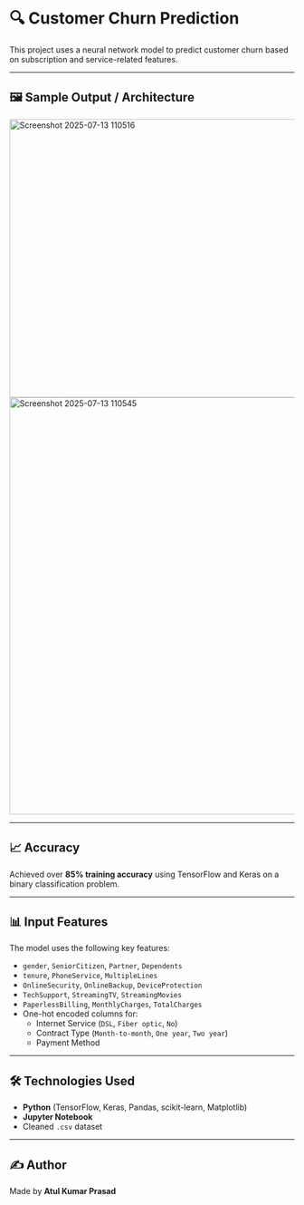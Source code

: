 # 🔍 Customer Churn Prediction

This project uses a neural network model to predict customer churn based on subscription and service-related features.

---

## 🖼️ Sample Output / Architecture
<img width="644" height="491" alt="Screenshot 2025-07-13 110516" src="https://github.com/user-attachments/assets/9be9dda2-fd02-4c65-ace9-a34ac5d8504e" />

<img width="725" height="736" alt="Screenshot 2025-07-13 110545" src="https://github.com/user-attachments/assets/9a962944-103d-4ec7-876e-16ded1105317" />


---

## 📈 Accuracy

Achieved over **85% training accuracy** using TensorFlow and Keras on a binary classification problem.

---

## 📊 Input Features

The model uses the following key features:

- `gender`, `SeniorCitizen`, `Partner`, `Dependents`
- `tenure`, `PhoneService`, `MultipleLines`
- `OnlineSecurity`, `OnlineBackup`, `DeviceProtection`
- `TechSupport`, `StreamingTV`, `StreamingMovies`
- `PaperlessBilling`, `MonthlyCharges`, `TotalCharges`
- One-hot encoded columns for:
  - Internet Service (`DSL`, `Fiber optic`, `No`)
  - Contract Type (`Month-to-month`, `One year`, `Two year`)
  - Payment Method

---

## 🛠️ Technologies Used

- **Python** (TensorFlow, Keras, Pandas, scikit-learn, Matplotlib)
- **Jupyter Notebook**
- Cleaned `.csv` dataset 

---

## ✍️ Author

Made by **Atul Kumar Prasad**





